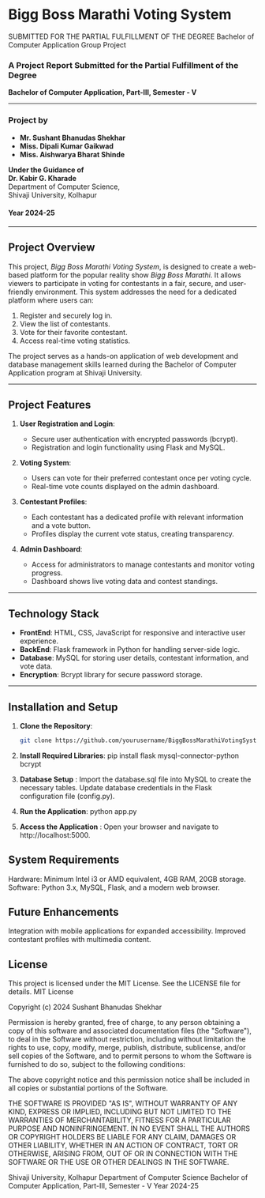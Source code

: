 # Bigg Boss Marathi Voting System
SUBMITTED FOR THE PARTIAL FULFILLMENT OF THE DEGREE Bachelor of Computer Application Group Project

### A Project Report Submitted for the Partial Fulfillment of the Degree
**Bachelor of Computer Application, Part-III, Semester - V**

---

### Project by
- **Mr. Sushant Bhanudas Shekhar**
- **Miss. Dipali Kumar Gaikwad**
- **Miss. Aishwarya Bharat Shinde**

**Under the Guidance of**  
**Dr. Kabir G. Kharade**  
Department of Computer Science,  
Shivaji University, Kolhapur

#### Year 2024-25

---

## Project Overview

This project, *Bigg Boss Marathi Voting System*, is designed to create a web-based platform for the popular reality show *Bigg Boss Marathi*. It allows viewers to participate in voting for contestants in a fair, secure, and user-friendly environment. This system addresses the need for a dedicated platform where users can:
1. Register and securely log in.
2. View the list of contestants.
3. Vote for their favorite contestant.
4. Access real-time voting statistics.

The project serves as a hands-on application of web development and database management skills learned during the Bachelor of Computer Application program at Shivaji University.

---

## Project Features

1. **User Registration and Login**:
   - Secure user authentication with encrypted passwords (bcrypt).
   - Registration and login functionality using Flask and MySQL.

2. **Voting System**:
   - Users can vote for their preferred contestant once per voting cycle.
   - Real-time vote counts displayed on the admin dashboard.

3. **Contestant Profiles**:
   - Each contestant has a dedicated profile with relevant information and a vote button.
   - Profiles display the current vote status, creating transparency.

4. **Admin Dashboard**:
   - Access for administrators to manage contestants and monitor voting progress.
   - Dashboard shows live voting data and contest standings.

---

## Technology Stack

- **FrontEnd**: HTML, CSS, JavaScript for responsive and interactive user experience.
- **BackEnd**: Flask framework in Python for handling server-side logic.
- **Database**: MySQL for storing user details, contestant information, and vote data.
- **Encryption**: Bcrypt library for secure password storage.
  
---

## Installation and Setup

1. **Clone the Repository**:
   ```bash
   git clone https://github.com/yourusername/BiggBossMarathiVotingSystem.git
2. **Install Required Libraries**: pip install flask mysql-connector-python bcrypt

3. **Database Setup** : Import the database.sql file into MySQL to create the necessary tables.
Update database credentials in the Flask configuration file (config.py).
4. **Run the Application**: python app.py

5. **Access the Application** : Open your browser and navigate to http://localhost:5000.

## System Requirements
Hardware: Minimum Intel i3 or AMD equivalent, 4GB RAM, 20GB storage.
Software: Python 3.x, MySQL, Flask, and a modern web browser.
## Future Enhancements
Integration with mobile applications for expanded accessibility.
Improved contestant profiles with multimedia content.

## License
This project is licensed under the MIT License. See the LICENSE file for details.
MIT License

Copyright (c) 2024 Sushant Bhanudas Shekhar

Permission is hereby granted, free of charge, to any person obtaining a copy
of this software and associated documentation files (the "Software"), to deal
in the Software without restriction, including without limitation the rights
to use, copy, modify, merge, publish, distribute, sublicense, and/or sell
copies of the Software, and to permit persons to whom the Software is
furnished to do so, subject to the following conditions:

The above copyright notice and this permission notice shall be included in all
copies or substantial portions of the Software.

THE SOFTWARE IS PROVIDED "AS IS", WITHOUT WARRANTY OF ANY KIND, EXPRESS OR
IMPLIED, INCLUDING BUT NOT LIMITED TO THE WARRANTIES OF MERCHANTABILITY,
FITNESS FOR A PARTICULAR PURPOSE AND NONINFRINGEMENT. IN NO EVENT SHALL THE
AUTHORS OR COPYRIGHT HOLDERS BE LIABLE FOR ANY CLAIM, DAMAGES OR OTHER
LIABILITY, WHETHER IN AN ACTION OF CONTRACT, TORT OR OTHERWISE, ARISING FROM,
OUT OF OR IN CONNECTION WITH THE SOFTWARE OR THE USE OR OTHER DEALINGS IN THE
SOFTWARE.


Shivaji University, Kolhapur
Department of Computer Science
Bachelor of Computer Application, Part-III, Semester - V
Year 2024-25

